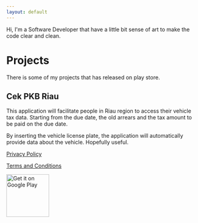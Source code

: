 ```yaml
---
layout: default
---
```


Hi, I'm a Software Developer that have a little bit sense of art to make the code clear and clean.

# Projects

There is some of my projects that has released on play store.

## Cek PKB Riau

This application will facilitate people in Riau region to access their vehicle tax data. Starting from the due date, the old arrears and the tax amount to be paid on the due date.

By inserting the vehicle license plate, the application will automatically provide data about the vehicle.
Hopefully useful.

[Privacy Policy](/pages/cek-pkb-riau/privacy-policy.html)

[Terms and Conditions](/pages/cek-pkb-riau/terms-and-conditions.html)

<div>
<a href='https://play.google.com/store/apps/details?id=com.illustrationfix.cekpkbriau&pcampaignid=pcampaignidMKT-Other-global-all-co-prtnr-py-PartBadge-Mar2515-1'><img style="width:8em;" alt='Get it on Google Play' src='https://play.google.com/intl/en_us/badges/static/images/badges/en_badge_web_generic.png'/></a>
</div>
